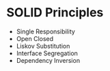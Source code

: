 # SOLID Principles
- Single Responsibility
- Open Closed
- Liskov Substitution
- Interface Segregation
- Dependency Inversion
